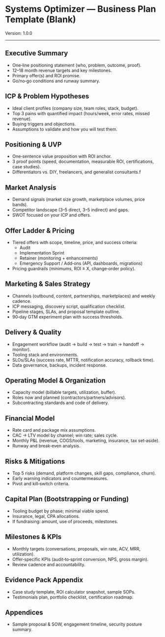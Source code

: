 # Systems Optimizer — Business Plan Template (Blank)

Version: 1.0.0

---

## Executive Summary

- One‑line positioning statement (who, problem, outcome, proof).
- 12–18 month revenue targets and key milestones.
- Primary offer(s) and ROI promise.
- Go/no‑go conditions and runway summary.

## ICP & Problem Hypotheses

- Ideal client profiles (company size, team roles, stack, budget).
- Top 3 pains with quantified impact (hours/week, error rates, missed revenue).
- Buying triggers and objections.
- Assumptions to validate and how you will test them.

## Positioning & UVP

- One‑sentence value proposition with ROI anchor.
- 3 proof points (speed, documentation, measurable ROI, certifications, case studies).
- Differentiators vs. DIY, freelancers, and generalist consultants.f

## Market Analysis

- Demand signals (market size growth, marketplace volumes, price bands).
- Competitor landscape (3–5 direct, 3–5 indirect) and gaps.
- SWOT focused on your ICP and offers.

## Offer Ladder & Pricing

- Tiered offers with scope, timeline, price, and success criteria:
  - Audit
  - Implementation Sprint
  - Retainer (monitoring + enhancements)
  - Emergency Support / Add‑ons (API, dashboards, migrations)
- Pricing guardrails (minimums, ROI ≥ X, change‑order policy).

## Marketing & Sales Strategy

- Channels (outbound, content, partnerships, marketplaces) and weekly cadence.
- ICP messaging, discovery script, qualification checklist.
- Pipeline stages, SLAs, and proposal template outline.
- 90‑day GTM experiment plan with success thresholds.

## Delivery & Quality

- Engagement workflow (audit → build → test → train → handoff → monitor).
- Tooling stack and environments.
- SLOs/SLAs (success rate, MTTR, notification accuracy, rollback time).
- Data governance, backups, incident response.

## Operating Model & Organization

- Capacity model (billable targets, utilization, buffer).
- Roles now and planned (contractors/partners/advisors).
- Subcontracting standards and code of delivery.

## Financial Model

- Rate card and package mix assumptions.
- CAC → LTV model by channel; win rate; sales cycle.
- Monthly P&L (revenue, COGS/tools, marketing, insurance, tax set‑aside).
- Runway and break‑even analysis.

## Risks & Mitigations

- Top 5 risks (demand, platform changes, skill gaps, compliance, churn).
- Early warning indicators and countermeasures.
- Pivot and kill‑switch criteria.

## Capital Plan (Bootstrapping or Funding)

- Tooling budget by phase; minimal viable spend.
- Insurance, legal, CPA allocations.
- If fundraising: amount, use of proceeds, milestones.

## Milestones & KPIs

- Monthly targets (conversations, proposals, win rate, ACV, MRR, utilization).
- Offer‑specific KPIs (audit‑to‑sprint conversion, NPS, gross margin).
- Review cadence and accountability.

## Evidence Pack Appendix

- Case study template, ROI calculator snapshot, sample SOPs.
- Testimonials plan, portfolio checklist, certification roadmap.

## Appendices

- Sample proposal & SOW, engagement timeline, security posture summary.
